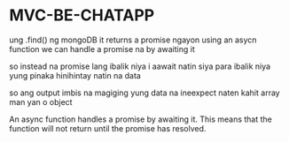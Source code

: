 # MVC-BE-CHATAPP
ung .find() ng mongoDB
it returns a promise 
ngayon using an asycn function we can handle a promise na by awaiting it

so instead na promise lang ibalik niya i aawait natin siya para ibalik niya yung pinaka hinihintay natin na data

so ang output imbis na <promise> magiging yung data na ineexpect naten kahit array man yan o object

An async function handles a promise by awaiting it. This means that the function will not return until the promise has resolved.
